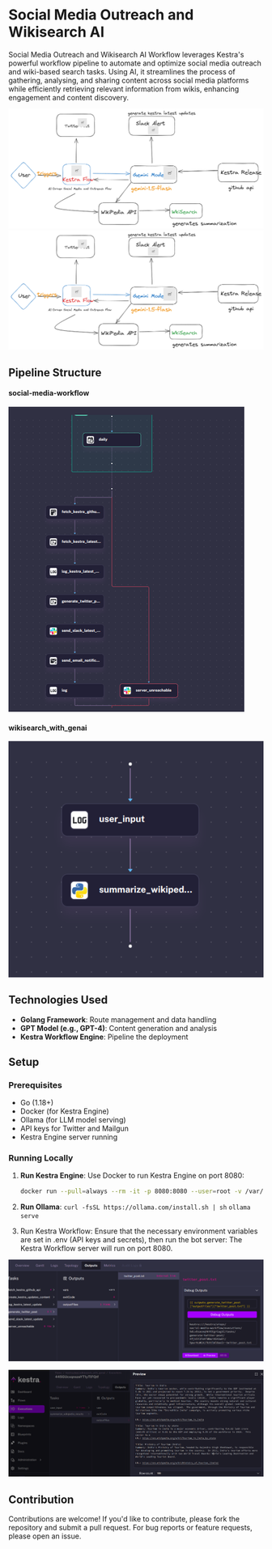 # Social Media Outreach and Wikisearch AI

Social Media Outreach and Wikisearch AI Workflow leverages Kestra's powerful workflow pipeline to automate and optimize social media outreach and wiki-based search tasks. Using AI, it streamlines the process of gathering, analysing, and sharing content across social media platforms while efficiently retrieving relevant information from wikis, enhancing engagement and content discovery.

![alt text](image.png)
![alt text](images/image.png)


## Pipeline Structure

#### social-media-workflow
![alt text](images/image-2.png)

#### wikisearch_with_genai
![alt text](images/image-3.png)

## Technologies Used

- **Golang Framework**: Route management and data handling
- **GPT Model (e.g., GPT-4)**: Content generation and analysis
- **Kestra Workflow Engine**: Pipeline the deployment

## Setup

### Prerequisites

- Go (1.18+)
- Docker (for Kestra Engine)
- Ollama (for LLM model serving)
- API keys for Twitter and Mailgun
- Kestra Engine server running

### Running Locally

1. **Run Kestra Engine**:
   Use Docker to run Kestra Engine on port 8080:
   ```bash
   docker run --pull=always --rm -it -p 8080:8080 --user=root -v /var/run/docker.sock:/var/run/docker.sock -v /tmp:/tmp kestra/kestra:latest server local
   ```

2. **Run Ollama**:
    `curl -fsSL https://ollama.com/install.sh | sh`
    `ollama serve`
3. Run Kestra Workflow: Ensure that the necessary environment variables are set in .env (API keys and secrets), then run the bot server:
The Kestra Workflow server will run on port 8080.

![alt text](images/image-4.png)

![alt text](images/image-1.png)


## Contribution
Contributions are welcome! If you'd like to contribute, please fork the repository and submit a pull request. For bug reports or feature requests, please open an issue.

